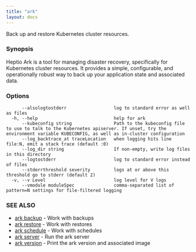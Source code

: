 ```yaml
---
title: "ark"
layout: docs
---
```


Back up and restore Kubernetes cluster resources.

### Synopsis


Heptio Ark is a tool for managing disaster recovery, specifically for
Kubernetes cluster resources. It provides a simple, configurable,
and operationally robust way to back up your application state and
associated data.

### Options

```
      --alsologtostderr                  log to standard error as well as files
  -h, --help                             help for ark
      --kubeconfig string                Path to the kubeconfig file to use to talk to the Kubernetes apiserver. If unset, try the environment variable KUBECONFIG, as well as in-cluster configuration
      --log_backtrace_at traceLocation   when logging hits line file:N, emit a stack trace (default :0)
      --log_dir string                   If non-empty, write log files in this directory
      --logtostderr                      log to standard error instead of files
      --stderrthreshold severity         logs at or above this threshold go to stderr (default 2)
  -v, --v Level                          log level for V logs
      --vmodule moduleSpec               comma-separated list of pattern=N settings for file-filtered logging
```

### SEE ALSO
* [ark backup](ark_backup.md)	 - Work with backups
* [ark restore](ark_restore.md)	 - Work with restores
* [ark schedule](ark_schedule.md)	 - Work with schedules
* [ark server](ark_server.md)	 - Run the ark server
* [ark version](ark_version.md)	 - Print the ark version and associated image

